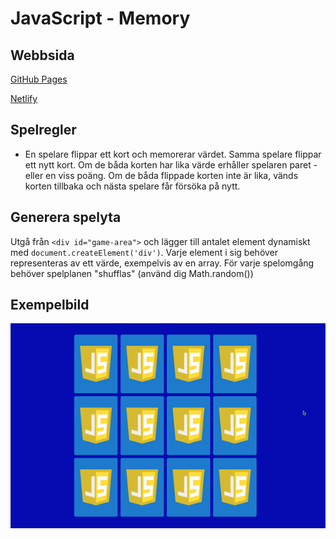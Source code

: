 # JavaScript - Memory

## Webbsida

[GitHub Pages](https://jhn322.github.io/memory/)

[Netlify](https://jhn-memory.netlify.app/)

## Spelregler

- En spelare flippar ett kort och memorerar värdet. Samma spelare flippar ett nytt kort. Om de båda korten har lika värde erhåller spelaren paret - eller en viss poäng. Om de båda flippade korten inte är lika, vänds korten tillbaka och nästa spelare får försöka på nytt.

## Generera spelyta

Utgå från `<div id="game-area">` och lägger till antalet element dynamiskt med `document.createElement('div')`. Varje element i sig behöver representeras av ett värde, exempelvis av en array. För varje spelomgång behöver spelplanen "shufflas" (använd dig Math.random())

## Exempelbild

![From Memory Game - Vanilla JavaScript](https://github.com/chasacademy-sandra-larsson/js--memory-game/blob/main/memory-game.gif)
